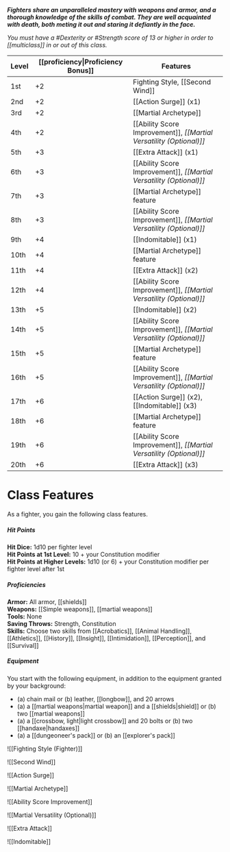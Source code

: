 **_Fighters share an unparalleled mastery with weapons and armor, and a thorough knowledge of the skills of combat. They are well acquainted with death, both meting it out and staring it defiantly in the face._**

_You must have a #Dexterity or #Strength score of 13 or higher in order to [[multiclass]] in or out of this class._

| Level | [[proficiency\|Proficiency Bonus]] | Features                                                    |
| ----- | ----------------- | ----------------------------------------------------------- |
| 1st   | +2                | Fighting Style, [[Second Wind]]                                 |
| 2nd   | +2                | [[Action Surge]] (x1)                                           |
| 3rd   | +2                | [[Martial Archetype]]                                           |
| 4th   | +2                | [[Ability Score Improvement]], _[[Martial Versatility (Optional)]]_ |
| 5th   | +3                | [[Extra Attack]] (x1)                                           |
| 6th   | +3                | [[Ability Score Improvement]], _[[Martial Versatility (Optional)]]_ |
| 7th   | +3                | [[Martial Archetype]] feature                                   |
| 8th   | +3                | [[Ability Score Improvement]], _[[Martial Versatility (Optional)]]_ |
| 9th   | +4                | [[Indomitable]] (x1)                                            |
| 10th  | +4                | [[Martial Archetype]] feature                                   |
| 11th  | +4                | [[Extra Attack]] (x2)                                           |
| 12th  | +4                | [[Ability Score Improvement]], _[[Martial Versatility (Optional)]]_ |
| 13th  | +5                | [[Indomitable]] (x2)                                            |
| 14th  | +5                | [[Ability Score Improvement]], _[[Martial Versatility (Optional)]]_ |
| 15th  | +5                | [[Martial Archetype]] feature                                   |
| 16th  | +5                | [[Ability Score Improvement]], _[[Martial Versatility (Optional)]]_ |
| 17th  | +6                | [[Action Surge]] (x2), [[Indomitable]] (x3)                         |
| 18th  | +6                | [[Martial Archetype]] feature                                   |
| 19th  | +6                | [[Ability Score Improvement]], _[[Martial Versatility (Optional)]]_ |
| 20th  | +6                | [[Extra Attack]] (x3)                                           |

# Class Features
As a fighter, you gain the following class features.

##### Hit Points
**Hit Dice:** 1d10 per fighter level  
**Hit Points at 1st Level:** 10 + your Constitution modifier  
**Hit Points at Higher Levels:** 1d10 (or 6) + your Constitution modifier per fighter level after 1st

##### Proficiencies
**Armor:** All armor, [[shields]]  
**Weapons:** [[Simple weapons]], [[martial weapons]]  
**Tools:** None  
**Saving Throws:** Strength, Constitution  
**Skills:** Choose two skills from [[Acrobatics]], [[Animal Handling]], [[Athletics]], [[History]], [[Insight]], [[Intimidation]], [[Perception]], and [[Survival]]

##### Equipment
You start with the following equipment, in addition to the equipment granted by your background:
- (a) chain mail or (b) leather, [[longbow]], and 20 arrows
- (a) a [[martial weapons|martial weapon]] and a [[shields|shield]] or (b) two [[martial weapons]]
- (a) a [[crossbow, light|light crossbow]] and 20 bolts or (b) two [[handaxe|handaxes]]
- (a) a [[dungeoneer's pack]] or (b) an [[explorer's pack]]

![[Fighting Style (Fighter)]]


![[Second Wind]]

![[Action Surge]]

![[Martial Archetype]]

![[Ability Score Improvement]]

![[Martial Versatility (Optional)]]

![[Extra Attack]]

![[Indomitable]]